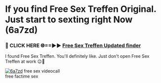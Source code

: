 # If you find Free Sex Treffen Original. Just start to sexting right Now (6a7zd)

<h3>🔴 CLICK HERE 🌐==►► <a href="https://tinyurl.com/mtbk5fxa" rel="nofollow">Free Sex Treffen Updated finder</a></h3>

I found Free Sex Treffen. You'll definitely like. Just don't open Free Sex Treffen at work 😉💬

[![6a7zd](https://i.imgur.com/Q8WKrnY.jpeg)](https://tinyurl.com/mtbk5fxa)
free sex videocall<br>
free factime sex